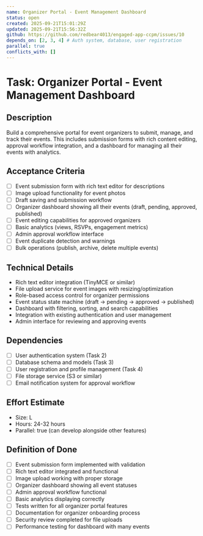 ```yaml
---
name: Organizer Portal - Event Management Dashboard
status: open
created: 2025-09-21T15:01:29Z
updated: 2025-09-21T15:56:32Z
github: https://github.com/redbear4013/engaged-app-ccpm/issues/10
depends_on: [2, 3, 4] # Auth system, database, user registration
parallel: true
conflicts_with: []
---
```


# Task: Organizer Portal - Event Management Dashboard

## Description

Build a comprehensive portal for event organizers to submit, manage, and track their events. This includes submission forms with rich content editing, approval workflow integration, and a dashboard for managing all their events with analytics.

## Acceptance Criteria

- [ ] Event submission form with rich text editor for descriptions
- [ ] Image upload functionality for event photos
- [ ] Draft saving and submission workflow
- [ ] Organizer dashboard showing all their events (draft, pending, approved, published)
- [ ] Event editing capabilities for approved organizers
- [ ] Basic analytics (views, RSVPs, engagement metrics)
- [ ] Admin approval workflow interface
- [ ] Event duplicate detection and warnings
- [ ] Bulk operations (publish, archive, delete multiple events)

## Technical Details

- Rich text editor integration (TinyMCE or similar)
- File upload service for event images with resizing/optimization
- Role-based access control for organizer permissions
- Event status state machine (draft → pending → approved → published)
- Dashboard with filtering, sorting, and search capabilities
- Integration with existing authentication and user management
- Admin interface for reviewing and approving events

## Dependencies

- [ ] User authentication system (Task 2)
- [ ] Database schema and models (Task 3)
- [ ] User registration and profile management (Task 4)
- [ ] File storage service (S3 or similar)
- [ ] Email notification system for approval workflow

## Effort Estimate

- Size: L
- Hours: 24-32 hours
- Parallel: true (can develop alongside other features)

## Definition of Done

- [ ] Event submission form implemented with validation
- [ ] Rich text editor integrated and functional
- [ ] Image upload working with proper storage
- [ ] Organizer dashboard showing all event statuses
- [ ] Admin approval workflow functional
- [ ] Basic analytics displaying correctly
- [ ] Tests written for all organizer portal features
- [ ] Documentation for organizer onboarding process
- [ ] Security review completed for file uploads
- [ ] Performance testing for dashboard with many events
